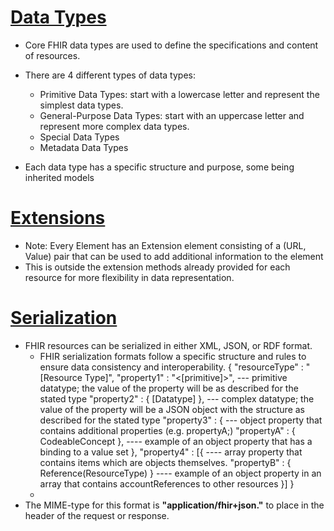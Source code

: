 # [Data Types](http://hl7.org/fhir/datatypes.html)
- Core FHIR data types are used to define the specifications and content of resources.
- There are 4 different types of data types:
    - Primitive Data Types:  start with a lowercase letter and represent the simplest data types.
    - General-Purpose Data Types: start with an uppercase letter and represent more complex data types.
    - Special Data Types
    - Metadata Data Types

- Each data type has a specific structure and purpose, some being inherited models

# [Extensions](https://hl7.org/fhir/extensibility.html)
- Note: Every Element has an Extension element consisting of a (URL, Value) pair that can be used to add additional information to the element 
- This is outside the extension methods already provided for each resource for more flexibility in data representation.

# [Serialization](https://hl7.org/fhir/json.html)
- FHIR resources can be serialized in either XML, JSON, or RDF format.
  - FHIR serialization formats follow a specific structure and rules to ensure data consistency and interoperability.
    {
    "resourceType" : "[Resource Type]",
    "property1" : "<[primitive]>",  --- primitive datatype; the value of the property will be as described for the stated type
    "property2" : { [Datatype] },  --- complex datatype; the value of the property will be a JSON object with the structure as described for the stated type
    "property3" : {                --- object property that contains additional properties (e.g. propertyA;)
         "propertyA" : { CodeableConcept }, ---- example of an object property that has a binding to a value set
    },
    "property4" : [{                ---- array property that contains items which are objects themselves.
        "propertyB" : { Reference(ResourceType) } ---- example of an object property in an array that contains accountReferences to other resources
    }]
    }
  - 
- The MIME-type for this format is **"application/fhir+json."** to place in the header of the request or response.